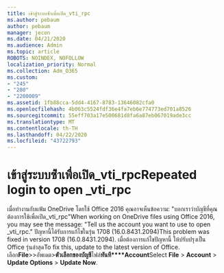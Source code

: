 ```yaml
---
title: เข้าสู่ระบบซ้ําเพื่อเปิด_vti_rpc
ms.author: pebaum
author: pebaum
manager: jecon
ms.date: 04/21/2020
ms.audience: Admin
ms.topic: article
ROBOTS: NOINDEX, NOFOLLOW
localization_priority: Normal
ms.collection: Adm_O365
ms.custom:
- "245"
- "280"
- "2200009"
ms.assetid: 1fb88cca-5dd4-4167-8783-13646082cfa0
ms.openlocfilehash: 4b063c5524fdf36e4fa7eb6e774773ed701a8526
ms.sourcegitcommit: 55eff703a17e500681d8fa6a87eb067019ade3cc
ms.translationtype: MT
ms.contentlocale: th-TH
ms.lasthandoff: 04/22/2020
ms.locfileid: "43722793"
---
```

# <a name="repeated-login-to-open-_vti_rpc"></a><span data-ttu-id="39921-102">เข้าสู่ระบบซ้ําเพื่อเปิด_vti_rpc</span><span class="sxs-lookup"><span data-stu-id="39921-102">Repeated login to open _vti_rpc</span></span>

<span data-ttu-id="39921-103">เมื่อทํางานกับแฟ้ม OneDrive โดยใช้ Office 2016 คุณอาจเห็นข้อความ: "บอกเราว่าบัญชีที่คุณต้องการใช้เพื่อเปิด_vti_rpc"</span><span class="sxs-lookup"><span data-stu-id="39921-103">When working on OneDrive files using Office 2016, you may see the message: "Tell us the account you want to use to open _vti_rpc."</span></span> <span data-ttu-id="39921-104">ปัญหานี้ได้รับการแก้ไขในรุ่น 1708 (16.0.8431.2094)</span><span class="sxs-lookup"><span data-stu-id="39921-104">This problem was fixed in version 1708 (16.0.8431.2094).</span></span> <span data-ttu-id="39921-105">เมื่อต้องการแก้ไขปัญหานี้ ให้ปรับปรุงเป็น Office รุ่นล่าสุด</span><span class="sxs-lookup"><span data-stu-id="39921-105">To fix this, update to the latest version of Office.</span></span> <span data-ttu-id="39921-106">เลือก**File**\>\>อัพเดต\>**ตัวเลือกของบัญชี**ไฟล์**ทันที\*\*\*\*Account**</span><span class="sxs-lookup"><span data-stu-id="39921-106">Select **File** \> **Account** \> **Update Options** \> **Update Now**.</span></span>
  